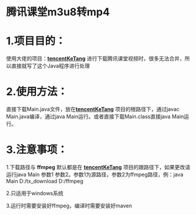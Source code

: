 #  腾讯课堂m3u8转mp4
# 1.项目目的：

使用大佬的项目：[**tencentKeTang**](https://github.com/HarryWang29/tencentKeTang)
进行下载腾讯课堂视频时，很多无法合并，所以直接就写了这个Java程序进行处理

# 2.使用方法：

直接下载Main.java文件，放在[**tencentKeTang**](https://github.com/HarryWang29/tencentKeTang)
项目的根路径下，通过javac Main.java编译，通过java Main运行。或者直接下载Main.class直接java Main运行。

# 3.注意事项：
1.下载路径与 **ffmpeg** 默认都是在
**[tencentKeTang](https://github.com/HarryWang29/tencentKeTang)**
项目的跟路径下，如果更改请运行java Main 参数1 参数2。参数1为源路径，参数2为ffmpeg路径，例：java Main D:/tx_download D:/ffmpeg

2.只适用于windows系统

3.运行时需要安装好ffmpeg，编译时需要安装好maven

